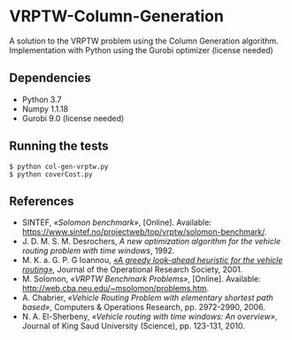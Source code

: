 # VRPTW-Column-Generation
A solution to the VRPTW problem using the Column Generation algorithm. Implementation with Python using the Gurobi optimizer (license needed)

## Dependencies

* Python 3.7
* Numpy 1.1.18
* Gurobi 9.0 (license needed)

## Running the tests
```
$ python col-gen-vrptw.py
$ python coverCost.py
```

## References
* SINTEF, *«Solomon benchmark»*, [Online]. Available: https://www.sintef.no/projectweb/top/vrptw/solomon-benchmark/.
* J. D. M. S. M. Desrochers, *A new optimization algorithm for the vehicle routing problem with time windows*, 1992. 
* M. K. a. G. P. G Ioannou, [*«A greedy look-ahead heuristic for the vehicle routing»*](https://link.springer.com/article/10.1057/palgrave.jors.2601113), Journal of the Operational Research Society, 2001.
* M. Solomon, *«VRPTW Benchmark Problems»*, [Online]. Available: http://web.cba.neu.edu/~msolomon/problems.htm.
* A. Chabrier, *«Vehicle Routing Problem with elementary shortest path based»*, Computers & Operations Research, pp. 2972-2990, 2006. 
* N. A. El-Sherbeny, *«Vehicle routing with time windows: An overview»*, Journal of King Saud University (Science), pp. 123-131, 2010. 
